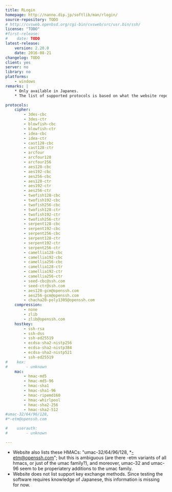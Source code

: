 ```yaml
---
title: RLogin
homepage: http://nanno.dip.jp/softlib/man/rlogin/
source-repository: TODO
# http://cvsweb.openbsd.org/cgi-bin/cvsweb/src/usr.bin/ssh/
license: "TODO"
#first-release:
#    date: TODO
latest-release:
    version: 2.20.0
    date: 2016-08-21
changelog: TODO
client: yes
server: no
library: no
platforms:
    - windows
remarks: |
    * Only available in Japanes.
    * The list of supported protocols is based on what the website reports.

protocols:
    cipher:
        - 3des-cbc
        - 3des-ctr
        - blowfish-cbc
        - blowfish-ctr
        - idea-cbc
        - idea-ctr
        - cast128-cbc
        - cast128-ctr
        - arcfour
        - arcfour128
        - arcfour256
        - aes128-cbc
        - aes192-cbc
        - aes256-cbc
        - aes128-ctr
        - aes192-ctr
        - aes256-ctr
        - twofish128-cbc
        - twofish192-cbc
        - twofish256-cbc
        - twofish128-ctr
        - twofish192-ctr
        - twofish256-ctr
        - serpent128-cbc
        - serpent192-cbc
        - serpent256-cbc
        - serpent128-ctr
        - serpent192-ctr
        - serpent256-ctr
        - camellia128-cbc
        - camellia192-cbc
        - camellia256-cbc
        - camellia128-ctr
        - camellia192-ctr
        - camellia256-ctr
        - seed-cbc@ssh.com
        - seed-ctr@ssh.com
        - aes128-gcm@openssh.com
        - aes256-gcm@openssh.com
        - chacha20-poly1305@openssh.com
    compression:
        - none
        - zlib
        - zlib@openssh.com
    hostkey:
        - ssh-rsa
        - ssh-dss
        - ssh-ed25519
        - ecdsa-sha2-nistp256
        - ecdsa-sha2-nistp384
        - ecdsa-sha2-nistp521
        - ssh-ed25519
#    kex:
#        - unknown
    mac:
        - hmac-md5
        - hmac-md5-96
        - hmac-sha1
        - hmac-sha1-96
        - hmac-ripemd160
        - hmac-whirlpool
        - hmac-sha2-256
        - hmac-sha2-512
#umac-32/64/96/128,
#*-etm@openssh.com

#    userauth:
#        - unknown

---
```

* Website also lists these HMACs: "umac-32/64/96/128, *-etm@openssh.com"; but this is
  ambiguous (are there -etm variants of all hmacs, or just of the umac family?), and moreover,
  umac-32 and umac-96 seem to be properiatery additions to the umac family.
* Website does not list support key exchange methods. Since testing the software requires
  knowledge of Japanese, this information is missing for now.
